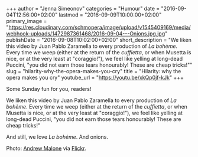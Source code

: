 +++
author = "Jenna Simeonov"
categories = "Humour"
date = "2016-09-04T12:56:00+02:00"
lastmod = "2016-09-09T10:00:00+02:00"
primary_image = "https://res.cloudinary.com/schmopera/image/upload/v1545409169/media/webhook-uploads/1472987361468/2016-09-04---Onions.jpg.jpg"
publishDate = "2016-09-08T10:02:00+02:00"
short_description = "We liken this video by Juan Pablo Zaramella to every production of *La bohème*. Every time we weep (either at the return of the *cuffietta*, or when Musetta is nice, or at the very least at &quot;coraggio!&quot;), we feel like yelling at long-dead Puccini, &quot;you did not earn those tears honourably! These are cheap tricks!&quot;"
slug = "hilarity-why-the-opera-makes-you-cry"
title = "Hilarity: why the opera makes you cry"
youtube_url = "https://youtu.be/xkQp0jf-kJk"
+++

Some Sunday fun for you, readers!

We liken this video by Juan Pablo Zaramella to every production of *La bohème*. Every time we weep (either at the return of the *cuffietta*, or when Musetta is nice, or at the very least at "coraggio!"), we feel like yelling at long-dead Puccini, "you did not earn those tears honourably! These are cheap tricks!"

And still, we love *La bohème*. And onions.

Photo: [Andrew Malone](https://www.flickr.com/photos/andrewmalone/) via [Flickr](https://creativecommons.org/licenses/by/2.0/).
